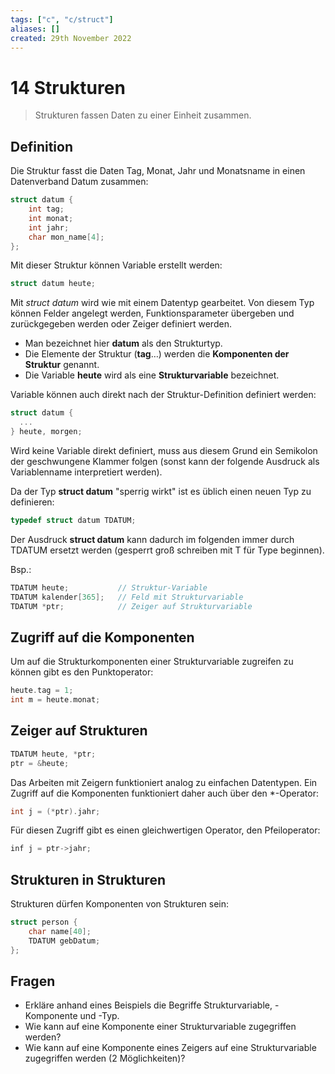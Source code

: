 ```yaml
---
tags: ["c", "c/struct"]
aliases: []
created: 29th November 2022
---
```


# 14 Strukturen

> Strukturen fassen Daten zu einer Einheit zusammen.

## Definition

Die Struktur fasst die Daten Tag, Monat, Jahr und Monatsname in einen Datenverband Datum zusammen:

```c
struct datum {
    int tag;
    int monat;
    int jahr;
    char mon_name[4];
};
```

Mit dieser Struktur können Variable erstellt werden:

```c
struct datum heute;
```

Mit *struct datum* wird wie mit einem Datentyp gearbeitet. Von diesem Typ können Felder angelegt werden, Funktionsparameter übergeben und zurückgegeben werden oder Zeiger definiert werden.

 - Man bezeichnet hier **datum** als den Strukturtyp.
 - Die Elemente der Struktur (**tag**…) werden die **Komponenten der Struktur** genannt.
 - Die Variable **heute** wird als eine **Strukturvariable** bezeichnet.

Variable können auch direkt nach der Struktur-Definition definiert werden:

```c
struct datum {
  ...
} heute, morgen;
```

Wird keine Variable direkt definiert, muss aus diesem Grund ein Semikolon der geschwungene Klammer folgen (sonst kann der folgende Ausdruck als Variablenname interpretiert werden).

Da der Typ **struct datum** "sperrig wirkt" ist es üblich einen neuen Typ zu definieren:

```c
typedef struct datum TDATUM;
```

Der Ausdruck **struct datum** kann dadurch im folgenden immer durch TDATUM ersetzt werden (gesperrt groß schreiben mit T für Type beginnen).

Bsp.:

```c
TDATUM heute;			// Struktur-Variable
TDATUM kalender[365];	// Feld mit Strukturvariable
TDATUM *ptr;			// Zeiger auf Strukturvariable
```

## Zugriff auf die Komponenten

Um auf die Strukturkomponenten einer Strukturvariable zugreifen zu können gibt es den Punktoperator:

```c
heute.tag = 1;
int m = heute.monat;
```

## Zeiger auf Strukturen

```c
TDATUM heute, *ptr;
ptr = &heute;
```

Das Arbeiten mit Zeigern funktioniert analog zu einfachen Datentypen. Ein Zugriff auf die Komponenten funktioniert daher auch über den *-Operator:

```c
int j = (*ptr).jahr;
```

Für diesen Zugriff gibt es einen gleichwertigen Operator, den Pfeiloperator:

```c
inf j = ptr->jahr;
```

## Strukturen in Strukturen

Strukturen dürfen Komponenten von Strukturen sein:

```c
struct person {
    char name[40];
    TDATUM gebDatum;
};
```

## Fragen

- Erkläre anhand eines Beispiels die Begriffe Strukturvariable, -Komponente und -Typ.
- Wie kann auf eine Komponente einer Strukturvariable zugegriffen werden?
- Wie kann auf eine Komponente eines Zeigers auf eine Strukturvariable zugegriffen werden (2 Möglichkeiten)?
